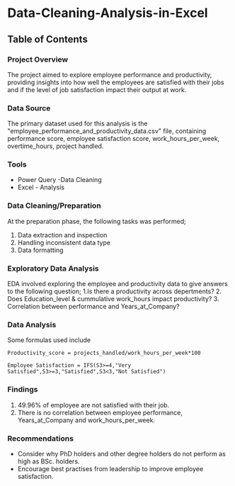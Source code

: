 # Data-Cleaning-Analysis-in-Excel

## Table of Contents

### Project Overview
The project aimed to explore employee performance and productivity, providing insights into how well the employees are satisfied with their jobs and if the level of job satisfaction impact their output at work.

### Data Source
The primary dataset used for this analysis is the "employee_performance_and_productivity_data.csv" file, containing performance score, employee satisfaction score, work_hours_per_week, overtime_hours, project handled.

### Tools
- Power Query -Data Cleaning
- Excel - Analysis

### Data Cleaning/Preparation

At the preparation phase, the following tasks was performed;

1. Data extraction and inspection
2. Handling inconsistent data type
3. Data formatting

### Exploratory Data Analysis 
EDA involved exploring the employee and productivity data to give answers to the following question;
1.Is there a productivity across depertments?
2. Does Education_level & cummulative work_hours impact productivity?
3. Correlation between performance and Years_at_Company?

### Data Analysis
Some formulas used include

`Productivity_score =
projects_handled/work_hours_per_week*100`

`Employee Satisfaction =
IFS(S3>=4,"Very Satisfied",S3>=3,"Satisfied",S3<3,"Not Satisfied")`

### Findings
1. 49.96% of employee are not satisfied with their job.
2. There is no correlation between employee performance, Years_at_Company and work_hours_per_week.

### Recommendations
- Consider why PhD holders and other degree holders do not perform as high as BSc. holders.
- Encourage best practises from leadership to improve employee satisfaction.
